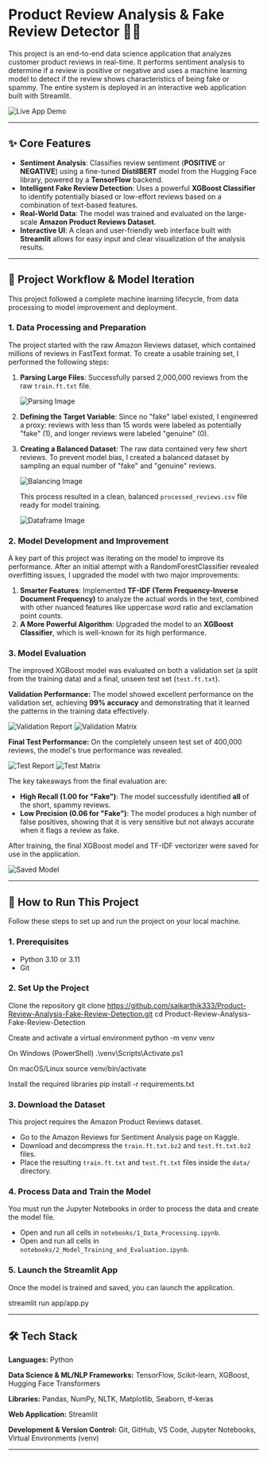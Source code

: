 # Product Review Analysis & Fake Review Detector 🕵️‍♂️

This project is an end-to-end data science application that analyzes customer product reviews in real-time. It performs sentiment analysis to determine if a review is positive or negative and uses a machine learning model to detect if the review shows characteristics of being fake or spammy. The entire system is deployed in an interactive web application built with Streamlit.

![Live App Demo](your_gif_link_here.gif)

---

## ✨ Core Features

- **Sentiment Analysis**: Classifies review sentiment (**POSITIVE** or **NEGATIVE**) using a fine-tuned **DistilBERT** model from the Hugging Face library, powered by a **TensorFlow** backend.
- **Intelligent Fake Review Detection**: Uses a powerful **XGBoost Classifier** to identify potentially biased or low-effort reviews based on a combination of text-based features.
- **Real-World Data**: The model was trained and evaluated on the large-scale **Amazon Product Reviews Dataset**.
- **Interactive UI**: A clean and user-friendly web interface built with **Streamlit** allows for easy input and clear visualization of the analysis results.

---

## 📖 Project Workflow & Model Iteration

This project followed a complete machine learning lifecycle, from data processing to model improvement and deployment.

### 1. Data Processing and Preparation

The project started with the raw Amazon Reviews dataset, which contained millions of reviews in FastText format. To create a usable training set, I performed the following steps:

1. **Parsing Large Files**: Successfully parsed 2,000,000 reviews from the raw `train.ft.txt` file.

    ![Parsing Image](your_parsing_image_link_here.png)

2. **Defining the Target Variable**: Since no "fake" label existed, I engineered a proxy: reviews with less than 15 words were labeled as potentially "fake" (1), and longer reviews were labeled "genuine" (0).

3. **Creating a Balanced Dataset**: The raw data contained very few short reviews. To prevent model bias, I created a balanced dataset by sampling an equal number of "fake" and "genuine" reviews.

    ![Balancing Image](your_balancing_image_link_here.png)

    This process resulted in a clean, balanced `processed_reviews.csv` file ready for model training.

    ![Dataframe Image](your_dataframe_image_link_here.png)

### 2. Model Development and Improvement

A key part of this project was iterating on the model to improve its performance. After an initial attempt with a RandomForestClassifier revealed overfitting issues, I upgraded the model with two major improvements:

1. **Smarter Features**: Implemented **TF-IDF (Term Frequency-Inverse Document Frequency)** to analyze the actual words in the text, combined with other nuanced features like uppercase word ratio and exclamation point counts.
2. **A More Powerful Algorithm**: Upgraded the model to an **XGBoost Classifier**, which is well-known for its high performance.

### 3. Model Evaluation

The improved XGBoost model was evaluated on both a validation set (a split from the training data) and a final, unseen test set (`test.ft.txt`).

**Validation Performance:**
The model showed excellent performance on the validation set, achieving **99% accuracy** and demonstrating that it learned the patterns in the training data effectively.

![Validation Report](your_validation_report_link_here.png)
![Validation Matrix](your_validation_matrix_link_here.png)

**Final Test Performance:**
On the completely unseen test set of 400,000 reviews, the model's true performance was revealed.

![Test Report](your_test_report_link_here.png)
![Test Matrix](your_test_matrix_link_here.png)

The key takeaways from the final evaluation are:

- **High Recall (1.00 for "Fake")**: The model successfully identified **all** of the short, spammy reviews.
- **Low Precision (0.06 for "Fake")**: The model produces a high number of false positives, showing that it is very sensitive but not always accurate when it flags a review as fake.

After training, the final XGBoost model and TF-IDF vectorizer were saved for use in the application.

![Saved Model](your_saved_model_image_link_here.png)

---

## 🚀 How to Run This Project

Follow these steps to set up and run the project on your local machine.

### 1. Prerequisites

- Python 3.10 or 3.11
- Git

### 2. Set Up the Project

Clone the repository
git clone https://github.com/saikarthik333/Product-Review-Analysis-Fake-Review-Detection.git
cd Product-Review-Analysis-Fake-Review-Detection

Create and activate a virtual environment
python -m venv venv

On Windows (PowerShell)
.\venv\Scripts\Activate.ps1

On macOS/Linux
source venv/bin/activate

Install the required libraries
pip install -r requirements.txt


### 3. Download the Dataset

This project requires the Amazon Product Reviews dataset.

- Go to the Amazon Reviews for Sentiment Analysis page on Kaggle.
- Download and decompress the `train.ft.txt.bz2` and `test.ft.txt.bz2` files.
- Place the resulting `train.ft.txt` and `test.ft.txt` files inside the `data/` directory.

### 4. Process Data and Train the Model

You must run the Jupyter Notebooks in order to process the data and create the model file.

- Open and run all cells in `notebooks/1_Data_Processing.ipynb`.
- Open and run all cells in `notebooks/2_Model_Training_and_Evaluation.ipynb`.

### 5. Launch the Streamlit App

Once the model is trained and saved, you can launch the application.

streamlit run app/app.py


---

## 🛠️ Tech Stack

**Languages:** Python

**Data Science & ML/NLP Frameworks:** TensorFlow, Scikit-learn, XGBoost, Hugging Face Transformers

**Libraries:** Pandas, NumPy, NLTK, Matplotlib, Seaborn, tf-keras

**Web Application:** Streamlit

**Development & Version Control:** Git, GitHub, VS Code, Jupyter Notebooks, Virtual Environments (venv)

---
